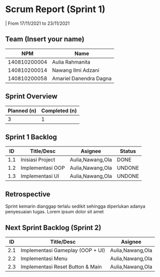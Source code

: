 # Scrum Report (Sprint 1)
| From 17/11/2021 to 23/11/2021

## Team (Insert your name)
| NPM           | Name                   |
| ------------- |------------------------|
| 140810200004  | Aulia Rahmanita        |
| 140810200014  | Nawang Ilmi Adzani     |
| 140810200058  | Amariel Danendra Dagna |

## Sprint Overview
| Planned (n)   | Completed (n) |
| ------------- |-------------- |
| 3           | 1             |

## Sprint 1 Backlog

| ID  | Title/Desc | Asignee | Status |
| --- | ---------- | ------- | ------ |
| 1.1 | Inisiasi Project    | Aulia,Nawang,Ola | DONE    |
| 1.2 | Implementasi OOP    | Aulia,Nawang,Ola | UNDONE|
| 1.3 | Implementasi UI     | Aulia,Nawang,Ola | UNDONE |

## Retrospective 

Sprint kemarin dianggap terlalu sedikit sehingga diperlukan adanya penyesuaian tugas. Lorem ipsum dolor sit amet

## Next Sprint Backlog (Sprint 2)
| ID  | Title/Desc | Asignee | 
| --- | ---------- | ------- | 
| 2.1 | Implementasi Gameplay (OOP + UI)  | Aulia,Nawang,Ola |
| 2.2 | Implementasi Menu                 | Aulia,Nawang,Ola | 
| 2.3 | Implementasi Reset Button & Main  | Aulia,Nawang,Ola |
